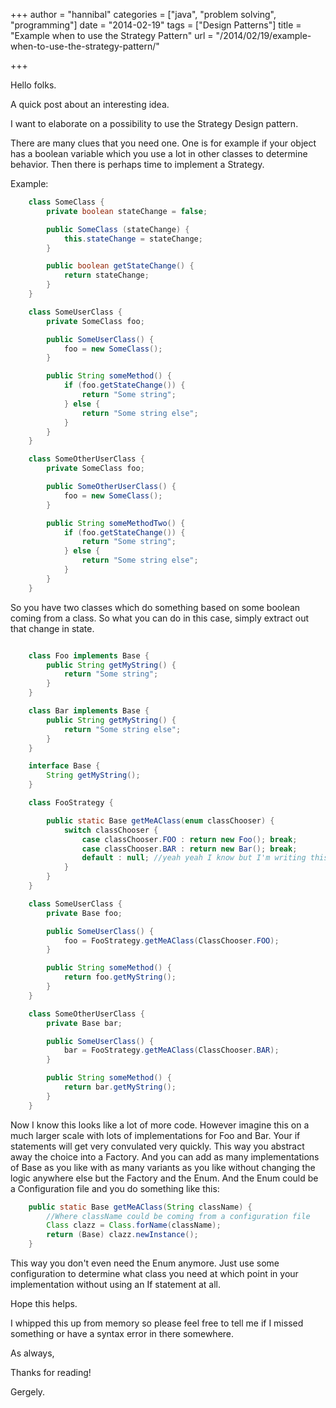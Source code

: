 +++
author = "hannibal"
categories = ["java", "problem solving", "programming"]
date = "2014-02-19"
tags = ["Design Patterns"]
title = "Example when to use the Strategy Pattern"
url = "/2014/02/19/example-when-to-use-the-strategy-pattern/"

+++

Hello folks.

A quick post about an interesting idea.

I want to elaborate on a possibility to use the Strategy Design pattern.

<!--more-->

There are many clues that you need one. One is for example if your object has a boolean variable which you use a lot in other classes to determine behavior. Then there is perhaps time to implement a Strategy.

Example:

~~~java
	class SomeClass {
		private boolean stateChange = false;

		public SomeClass (stateChange) {
			this.stateChange = stateChange;
		}

		public boolean getStateChange() {
			return stateChange;
		}
	}

	class SomeUserClass {
		private SomeClass foo;

		public SomeUserClass() {
			foo = new SomeClass();
		}

		public String someMethod() {
			if (foo.getStateChange()) {
				return "Some string";
			} else {
				return "Some string else";
			}
		}
	}

	class SomeOtherUserClass {
		private SomeClass foo;

		public SomeOtherUserClass() {
			foo = new SomeClass();
		}

		public String someMethodTwo() {
			if (foo.getStateChange()) {
				return "Some string";
			} else {
				return "Some string else";
			}
		}
	}
~~~

So you have two classes which do something based on some boolean coming from a class. So what you can do in this case, simply extract out that change in state.

~~~java

	class Foo implements Base {
		public String getMyString() {
			return "Some string";
		}
	}

	class Bar implements Base {
		public String getMyString() {
			return "Some string else";
		}
	}

	interface Base {
		String getMyString();
	}

	class FooStrategy {

		public static Base getMeAClass(enum classChooser) {
			switch classChooser {
				case classChooser.FOO : return new Foo(); break;
				case classChooser.BAR : return new Bar(); break;
				default : null; //yeah yeah I know but I'm writing this in notepad... :)
			}
		}
	}

	class SomeUserClass {
		private Base foo;

		public SomeUserClass() {
			foo = FooStrategy.getMeAClass(ClassChooser.FOO);
		}

		public String someMethod() {
			return foo.getMyString();
		}
	}

	class SomeOtherUserClass {
		private Base bar;

		public SomeUserClass() {
			bar = FooStrategy.getMeAClass(ClassChooser.BAR);
		}

		public String someMethod() {
			return bar.getMyString();
		}
	}
~~~

Now I know this looks like a lot of more code. However imagine this on a much larger scale with lots of implementations for Foo and Bar. Your if statements will get very convulated very quickly. This way you abstract away the choice into a Factory. And you can add as many implementations of Base as you like with as many variants as you like without changing the logic anywhere else but the Factory and the Enum. And the Enum could be a Configuration file and you do something like this:

~~~java
	public static Base getMeAClass(String className) {
		//Where className could be coming from a configuration file
        Class clazz = Class.forName(className);
        return (Base) clazz.newInstance();
	}
~~~

This way you don't even need the Enum anymore. Just use some configuration to determine what class you need at which point in your implementation without using an If statement at all.

Hope this helps.

I whipped this up from memory so please feel free to tell me if I missed something or have a syntax error in there somewhere.

As always,

Thanks for reading!

Gergely.

